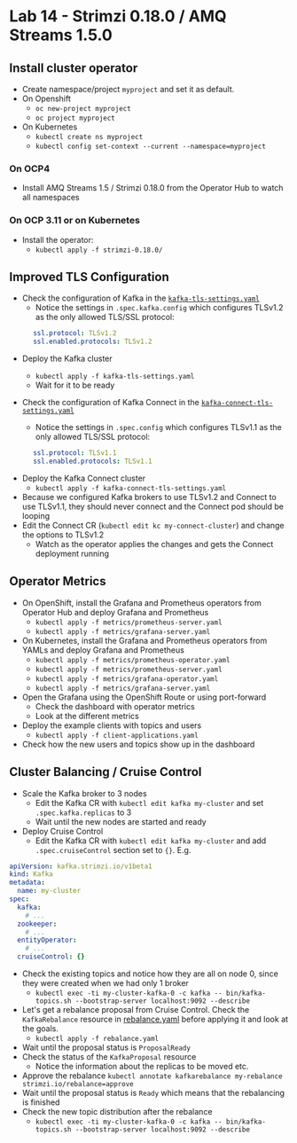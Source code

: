 # Lab 14 - Strimzi 0.18.0 / AMQ Streams 1.5.0

## Install cluster operator

* Create namespace/project `myproject` and set it as default.
* On Openshift 
  * `oc new-project myproject`
  * `oc project myproject`
* On Kubernetes
  * `kubectl create ns myproject`
  * `kubectl config set-context --current --namespace=myproject`

### On OCP4

* Install AMQ Streams 1.5 / Strimzi 0.18.0 from the Operator Hub to watch all namespaces

### On OCP 3.11 or on Kubernetes

* Install the operator:
  * `kubectl apply -f strimzi-0.18.0/`

## Improved TLS Configuration

* Check the configuration of Kafka in the [`kafka-tls-settings.yaml`](./kafka-tls-settings.yaml)
  * Notice the settings in `.spec.kafka.config` which configures TLSv1.2 as the only allowed TLS/SSL protocol:
```yaml
      ssl.protocol: TLSv1.2
      ssl.enabled.protocols: TLSv1.2
```
* Deploy the Kafka cluster
  * `kubectl apply -f kafka-tls-settings.yaml`
  * Wait for it to be ready

* Check the configuration of Kafka Connect in the [`kafka-connect-tls-settings.yaml`](./kafka-connect-tls-settings.yaml)
  * Notice the settings in `.spec.config` which configures TLSv1.1 as the only allowed TLS/SSL protocol:
```yaml
      ssl.protocol: TLSv1.1
      ssl.enabled.protocols: TLSv1.1
```
* Deploy the Kafka Connect cluster
  * `kubectl apply -f kafka-connect-tls-settings.yaml`
* Because we configured Kafka brokers to use TLSv1.2 and Connect to use TLSv1.1, they should never connect and the Connect pod should be looping
* Edit the Connect CR (`kubectl edit kc my-connect-cluster`) and change the options to TLSv1.2
  * Watch as the operator applies the changes and gets the Connect deployment running

## Operator Metrics

* On OpenShift, install the Grafana and Prometheus operators from Operator Hub and deploy Grafana and Prometheus
  * `kubectl apply -f metrics/prometheus-server.yaml`
  * `kubectl apply -f metrics/grafana-server.yaml`
* On Kubernetes, install the Grafana and Prometheus operators from YAMLs and deploy Grafana and Prometheus
  * `kubectl apply -f metrics/prometheus-operator.yaml`
  * `kubectl apply -f metrics/prometheus-server.yaml`
  * `kubectl apply -f metrics/grafana-operator.yaml`
  * `kubectl apply -f metrics/grafana-server.yaml`
* Open the Grafana using the OpenShift Route or using port-forward
  * Check the dashboard with operator metrics
  * Look at the different metrics
* Deploy the example clients with topics and users
  * `kubectl apply -f client-applications.yaml`
* Check how the new users and topics show up in the dashboard
  
## Cluster Balancing / Cruise Control

* Scale the Kafka broker to 3 nodes
  * Edit the Kafka CR with `kubectl edit kafka my-cluster` and set `.spec.kafka.replicas` to 3
  * Wait until the new nodes are started and ready
* Deploy Cruise Control
  * Edit the Kafka CR with `kubectl edit kafka my-cluster` and add `.spec.cruiseControl` section set to `{}`. E.g.
```yaml
apiVersion: kafka.strimzi.io/v1beta1
kind: Kafka
metadata:
  name: my-cluster
spec:
  kafka:
    # ...
  zookeeper:
    # ...
  entityOperator:
    # ...
  cruiseControl: {}
```

* Check the existing topics and notice how they are all on node 0, since they were created when we had only 1 broker
  * `kubectl exec -ti my-cluster-kafka-0 -c kafka -- bin/kafka-topics.sh --bootstrap-server localhost:9092 --describe`
* Let's get a rebalance proposal from Cruise Control. Check the `KafkaRebalance` resource in [rebalance.yaml](./rebalance.yaml) before applying it and look at the goals.
  * `kubectl apply -f rebalance.yaml`
* Wait until the proposal status is `ProposalReady`
* Check the status of the `KafkaProposal` resource
  * Notice the information about the replicas to be moved etc.
* Approve the rebalance `kubectl annotate kafkarebalance my-rebalance strimzi.io/rebalance=approve`
* Wait until the proposal status is `Ready` which means that the rebalancing is finished
* Check the new topic distribution after the rebalance
  * `kubectl exec -ti my-cluster-kafka-0 -c kafka -- bin/kafka-topics.sh --bootstrap-server localhost:9092 --describe`
